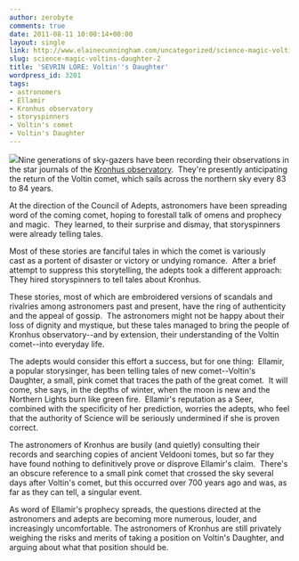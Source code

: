 ```yaml
---
author: zerobyte
comments: true
date: 2011-08-11 10:00:14+00:00
layout: single
link: http://www.elainecunningham.com/uncategorized/science-magic-voltins-daughter-2/
slug: science-magic-voltins-daughter-2
title: 'SEVRIN LORE: Voltin''s Daughter'
wordpress_id: 3201
tags:
- astronomers
- Ellamir
- Kronhus observatory
- storyspinners
- Voltin's comet
- Voltin's Daughter
---
```


[![](http://www.elainecunningham.com/wp-content/uploads/2011/08/comet.jpg)](http://www.elainecunningham.com/wp-content/uploads/2011/08/comet.jpg)Nine generations of sky-gazers have been recording their observations in the star journals of the [Kronhus observatory](http://www.elainecunningham.com/2011/06/23/science-magic-kronhus-observatory/).  They're presently anticipating the return of the Voltin comet, which sails across the northern sky every 83 to 84 years.

At the direction of the Council of Adepts, astronomers have been spreading word of the coming comet, hoping to forestall talk of omens and prophecy and magic.  They learned, to their surprise and dismay, that storyspinners were already telling tales.

Most of these stories are fanciful tales in which the comet is variously cast as a portent of disaster or victory or undying romance.  After a brief attempt to suppress this storytelling, the adepts took a different approach:  They hired storyspinners to tell tales about Kronhus.

These stories, most of which are embroidered versions of scandals and rivalries among astronomers past and present, have the ring of authenticity and the appeal of gossip.  The astronomers might not be happy about their loss of dignity and mystique, but these tales managed to bring the people of Kronhus observatory--and by extension, their understanding of the Voltin comet--into everyday life.

The adepts would consider this effort a success, but for one thing:  Ellamir, a popular storysinger, has been telling tales of new comet--Voltin's Daughter, a small, pink comet that traces the path of the great comet.  It will come, she says, in the depths of winter, when the moon is new and the Northern Lights burn like green fire.  Ellamir's reputation as a Seer, combined with the specificity of her prediction, worries the adepts, who feel that the authority of Science will be seriously undermined if she is proven correct.

The astronomers of Kronhus are busily (and quietly) consulting their records and searching copies of ancient Veldooni tomes, but so far they have found nothing to definitively prove or disprove Ellamir's claim.  There's an obscure reference to a small pink comet that crossed the sky several days after Voltin's comet, but this occurred over 700 years ago and was, as  far as they can tell, a singular event.

As word of Ellamir's prophecy spreads, the questions directed at the astronomers and adepts are becoming more numerous, louder, and increasingly uncomfortable. The astronomers of Kronhus are still privately weighing the risks and merits of taking a position on Voltin's Daughter, and arguing about what that position should be.

